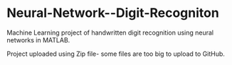 # Neural-Network--Digit-Recogniton
Machine Learning project of handwritten digit recognition using neural networks in MATLAB.

Project uploaded using Zip file- some files are too big to upload to GitHub.
